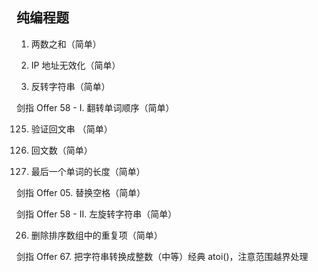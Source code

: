 ## 纯编程题

1. 两数之和（简单）

2. IP 地址无效化（简单）

3. 反转字符串（简单）

剑指 Offer 58 - I. 翻转单词顺序（简单）

125. 验证回文串 （简单）

126. 回文数（简单）

127. 最后一个单词的长度（简单）

剑指 Offer 05. 替换空格（简单）

剑指 Offer 58 - II. 左旋转字符串（简单）

26. 删除排序数组中的重复项（简单）

剑指 Offer 67. 把字符串转换成整数（中等）经典 atoi()，注意范围越界处理

